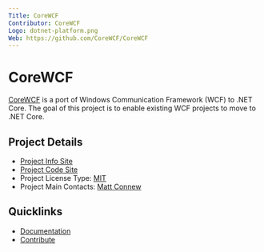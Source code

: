 ```yaml
---
Title: CoreWCF
Contributor: CoreWCF
Logo: dotnet-platform.png
Web: https://github.com/CoreWCF/CoreWCF
---
```

# CoreWCF

[CoreWCF](https://github.com/CoreWCF/CoreWCF) is a port of Windows Communication Framework (WCF) to .NET Core. The goal of this project is to enable existing WCF projects to move to .NET Core.

## Project Details

* [Project Info Site](https://github.com/CoreWCF/CoreWCF)
* [Project Code Site](https://github.com/CoreWCF/CoreWCF)
* Project License Type: [MIT](https://github.com/CoreWCF/CoreWCF/blob/master/LICENSE)
* Project Main Contacts: [Matt Connew](https://github.com/mconnew)

## Quicklinks

* [Documentation](https://github.com/CoreWCF/CoreWCF)
* [Contribute](https://github.com/CoreWCF/CoreWCF/blob/master/CONTRIBUTING.md)
